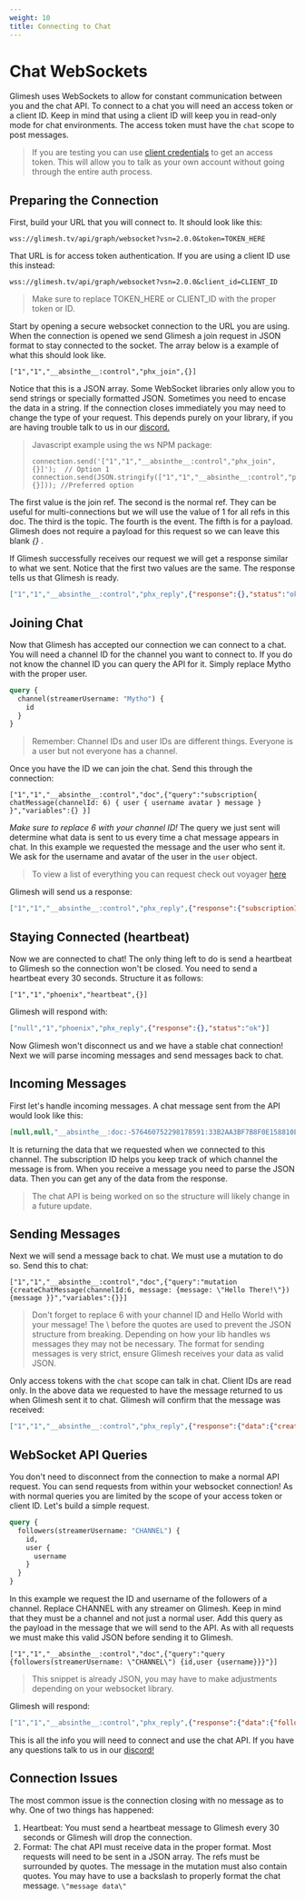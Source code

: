 ```yaml
---
weight: 10
title: Connecting to Chat
---
```

# Chat WebSockets

Glimesh uses WebSockets to allow for constant communication between you and the chat API. To connect to a chat you will need an access token or a client ID. Keep in mind that using a client ID will keep you in read-only mode for chat environments. The access token must have the `chat` scope to post messages.

> If you are testing you can use [client credentials](/api-docs/docs/authentication/accesstoken/clientcredentials/) to get an access token. This will allow you to talk as your own account without going through the entire auth process.

## Preparing the Connection

First, build your URL that you will connect to.  It should look like this:

```URL
wss://glimesh.tv/api/graph/websocket?vsn=2.0.0&token=TOKEN_HERE
```

That URL is for access token authentication. If you are using a client ID use this instead:

```URL
wss://glimesh.tv/api/graph/websocket?vsn=2.0.0&client_id=CLIENT_ID
```


 >Make sure to replace TOKEN_HERE or CLIENT_ID with the proper token or ID.

Start by opening a secure websocket connection to the URL you are using. When the connection is opened we send Glimesh a join request in JSON format to stay connected to the socket.  The array below is a example of what this should look like.

````
["1","1","__absinthe__:control","phx_join",{}]
````
Notice that this is a JSON array. Some WebSocket libraries only allow you to send strings or specially formatted JSON. Sometimes you need to encase the data in a string. If the connection closes immediately you may need to change the type of your request.  This depends purely on your library, if you are having trouble talk to us in our [discord.](https://glimesh.tv/s/discord)

> Javascript example using the ws NPM package:
>  ```JS
>  connection.send('["1","1","__absinthe__:control","phx_join",{}]');  // Option 1
>  connection.send(JSON.stringify(["1","1","__absinthe__:control","phx_join",{}])); //Preferred option
>  ```


The first value is the join ref. The second is the normal ref. They can be useful for multi-connections but we will use the value of 1 for all refs in this doc. The third is the topic. The fourth is the event.  The fifth is for a payload. Glimesh does not require a payload for this request so we can leave this blank *{}* .

If Glimesh successfully receives our request we will get a response similar to what we sent. Notice that the first two values are the same. The response tells us that Glimesh is ready.

````JSON
["1","1","__absinthe__:control","phx_reply",{"response":{},"status":"ok"}]
````


## Joining Chat

Now that Glimesh has accepted our connection we can connect to a chat. You will need a channel ID for the channel you want to connect to. If you do not know the channel ID you can query the API for it. Simply replace Mytho with the proper user.

```GraphQL
query {
  channel(streamerUsername: "Mytho") {
    id
  }
}
```
> Remember: Channel IDs and user IDs are different things. Everyone is a user but not everyone has a channel.

 Once you have the ID we can join the chat. Send this through the connection:

```
["1","1","__absinthe__:control","doc",{"query":"subscription{ chatMessage(channelId: 6) { user { username avatar } message } }","variables":{} }]
```


*Make sure to replace 6 with your channel ID!* The query we just sent will determine what data is sent to us every time a chat message appears in chat. In this example we requested the message and the user who sent it. We ask for the username and avatar of the user in the `user` object.

> To view a list of everything you can request check out voyager [here](/api-docs/docs/api/voyager)

Glimesh will send us a response:

```JSON
["1","1","__absinthe__:control","phx_reply",{"response":{"subscriptionId":"__absinthe__:doc:-576460752303349214:33B2AA3BF7B8F0E158810EF0E0166F5E05840BE57444C92365C921943942A47D"},"status":"ok"}]
```

## Staying Connected (heartbeat)

Now we are connected to chat! The only thing left to do is send a heartbeat to Glimesh so the connection won't be closed. You need to send a heartbeat every 30 seconds. Structure it as follows:

```
["1","1","phoenix","heartbeat",{}]
```

Glimesh will respond with:
```JSON
["null","1","phoenix","phx_reply",{"response":{},"status":"ok"}]
```
Now Glimesh won't disconnect us and we have a stable chat connection! Next we will parse incoming messages and send messages back to chat.


## Incoming Messages

First let's handle incoming messages. A chat message sent from the API would look like this:
```JSON
[null,null,"__absinthe__:doc:-576460752298178591:33B2AA3BF7B8F0E158810EF0E0166F5E05840BE57444C92365C921943942A47D","subscription:data",{"result":{"data":{"chatMessage":{"message":"hello world!","user":{"avatar":"/uploads/avatars/Mytho.png?v=63762672056","username":"Mytho"}}}},"subscriptionId":"__absinthe__:doc:-576460752298178591:33B2AA3BF7B8F0E158810EF0E0166F5E05840BE57444C92365C921943942A47D"}]
```
It is returning the data that we requested when we connected to this channel. The subscription ID helps you keep track of which channel the message is from. When you receive a message you need to parse the JSON data. Then you can get any of the data from the response.

> The chat API is being worked on so the structure will likely change in a future update.

## Sending Messages

Next we will send a message back to chat. We must use a mutation to do so.  Send this to chat:

```
["1","1","__absinthe__:control","doc",{"query":"mutation {createChatMessage(channelId:6, message: {message: \"Hello There!\"}) {message }}","variables":{}}]
```

>  Don't forget to replace 6 with your channel ID and Hello World with your message!  The \ before the quotes are used to prevent the JSON structure from breaking. Depending on how your lib handles ws messages they may not be necessary.
>  The format for sending messages is very strict, ensure Glimesh receives your data as valid JSON.

Only access tokens with the `chat` scope can talk in chat. Client IDs are read only. In the above data we requested to have the message returned to us when Glimesh sent it to chat. Glimesh will confirm that the message was received:

```JSON
["1","1","__absinthe__:control","phx_reply",{"response":{"data":{"createChatMessage":{"message":"Hello There!"}}},"status":"ok"}]
```

## WebSocket API Queries

You don't need to disconnect from the connection to make a normal API request. You can send requests from within your websocket connection! As with normal queries you are limited by the scope of your access token or client ID. Let's build a simple request.

```GraphQL
query {
  followers(streamerUsername: "CHANNEL") {
    id,
    user {
      username
    }
  }
}
```
In this example we request the ID and username of the followers of a channel. Replace CHANNEL with any streamer on Glimesh. Keep in mind that they must be a channel and not just a normal user.  Add this query as the payload in the message that we will send to the API. As with all requests we must make this valid JSON before sending it to Glimesh.

```
["1","1","__absinthe__:control","doc",{"query":"query {followers(streamerUsername: \"CHANNEL\") {id,user {username}}}"}]
```
> This snippet is already JSON, you may have to make adjustments depending on your websocket library.

Glimesh will respond:

```JSON
["1","1","__absinthe__:control","phx_reply",{"response":{"data":{"followers":[{"id":"613","user":{"username":"Mytho"}},{"id":"629","user":{"username":"TheCat"}},{"id":"752","user":{"username":"Kirby"}},{"id":"11992","user":{"username":"RainbowFist"}}]}},"status":"ok"}]
```

This is all the info you will need to connect and use the chat API.  If you have any questions talk to us in our [discord!](https://glimesh.tv/s/discord)


## Connection Issues

The most common issue is the connection closing with no message as to why. One of two things has happened:

 1. Heartbeat: You must send a heartbeat message to Glimesh every 30 seconds or Glimesh will drop the connection.
 2. Format: The chat API must receive data in the proper format. Most requests will need to be sent in a JSON array. The refs must be surrounded by quotes. The message in the mutation must also contain quotes. You may have to use a backslash to properly format the chat message. `\"message data\"`